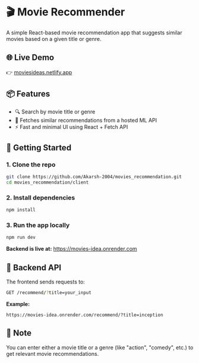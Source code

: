 # 🎬 Movie Recommender

A simple React-based movie recommendation app that suggests similar movies based on a given title or genre.

## 🌐 Live Demo
👉 [moviesideas.netlify.app](https://moviesideas.netlify.app)

## 📦 Features
- 🔍 Search by movie title or genre
- 🤖 Fetches similar recommendations from a hosted ML API
- ⚡ Fast and minimal UI using React + Fetch API

## 🚀 Getting Started

### 1. Clone the repo
```bash
git clone https://github.com/Akarsh-2004/movies_recommendation.git
cd movies_recommendation/client
```

### 2. Install dependencies
```bash
npm install
```

### 3. Run the app locally
```bash
npm run dev
```

**Backend is live at:** https://movies-idea.onrender.com

## 📡 Backend API

The frontend sends requests to:
```bash
GET /recommend/?title=your_input
```

**Example:**
```
https://movies-idea.onrender.com/recommend/?title=inception
```

## 📝 Note
You can enter either a movie title or a genre (like "action", "comedy", etc.) to get relevant movie recommendations.

